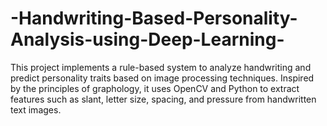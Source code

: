 # -Handwriting-Based-Personality-Analysis-using-Deep-Learning-
This project implements a rule-based system to analyze handwriting and predict personality traits based on image processing techniques. Inspired by the principles of graphology, it uses OpenCV and Python to extract features such as slant, letter size, spacing, and pressure from handwritten text images.
